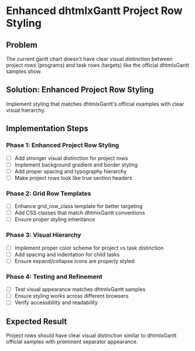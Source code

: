 # Enhanced dhtmlxGantt Project Row Styling

## Problem
The current gantt chart doesn't have clear visual distinction between project rows (programs) and task rows (targets) like the official dhtmlxGantt samples show.

## Solution: Enhanced Project Row Styling
Implement styling that matches dhtmlxGantt's official examples with clear visual hierarchy.

## Implementation Steps

### Phase 1: Enhanced Project Row Styling
- [ ] Add stronger visual distinction for project rows
- [ ] Implement background gradient and border styling
- [ ] Add proper spacing and typography hierarchy
- [ ] Make project rows look like true section headers

### Phase 2: Grid Row Templates
- [ ] Enhance grid_row_class template for better targeting
- [ ] Add CSS classes that match dhtmlxGantt conventions
- [ ] Ensure proper styling inheritance

### Phase 3: Visual Hierarchy
- [ ] Implement proper color scheme for project vs task distinction
- [ ] Add spacing and indentation for child tasks
- [ ] Ensure expand/collapse icons are properly styled

### Phase 4: Testing and Refinement
- [ ] Test visual appearance matches dhtmlxGantt samples
- [ ] Ensure styling works across different browsers
- [ ] Verify accessibility and readability

## Expected Result
Project rows should have clear visual distinction similar to dhtmlxGantt official samples with prominent separator appearance.
